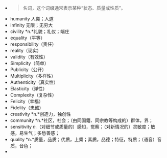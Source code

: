 - >名词，这个词缀通常表示某种“状态、质量或性质”。
- humanity 人类；人道
- infinity 无限；无穷大
- civility *n.*礼貌；礼仪；端庄
- equality（平等）
- responsibility（责任）
- reality（现实）
- validity（有效性）
- Simplicity（简单）
- Publicity（公开）
- Multiplicity（多样性）
- Authenticity（真实性）
- Elasticity（弹性）
- Complexity（复杂性）
- Felicity（幸福）
- Fidelity（忠诚）
- creativity *n.*创造力，独创性
- community *n.*社区，社会；（由同国籍、同宗教等构成的）群体，界；
- sensitivity *n.*（对细节或质量的）感知，觉察；（对新情况的）灵敏度；敏感，易生气；多愁善感；
- quality *n.*质量，品质；优质，上乘；素质，品德；特征，特质；（语音）音质，音色；
-